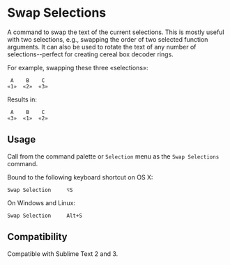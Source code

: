 Swap Selections
===============

A command to swap the text of the current selections. This is mostly useful with two selections, e.g., swapping the order of two selected function arguments. It can also be used to rotate the text of any number of selections--perfect for creating cereal box decoder rings.

For example, swapping these three «selections»:

     A    B    C
    «1»  «2»  «3»


Results in:

     A    B    C
    «3»  «1»  «2»


Usage
-----

Call from the command palette or `Selection` menu as the `Swap Selections` command.

Bound to the following keyboard shortcut on OS X:

    Swap Selection     ⌥S    

On Windows and Linux:

    Swap Selection     Alt+S

Compatibility
-------------

Compatible with Sublime Text 2 and 3.

